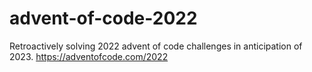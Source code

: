 # advent-of-code-2022
Retroactively solving 2022 advent of code challenges in anticipation of 2023.
https://adventofcode.com/2022